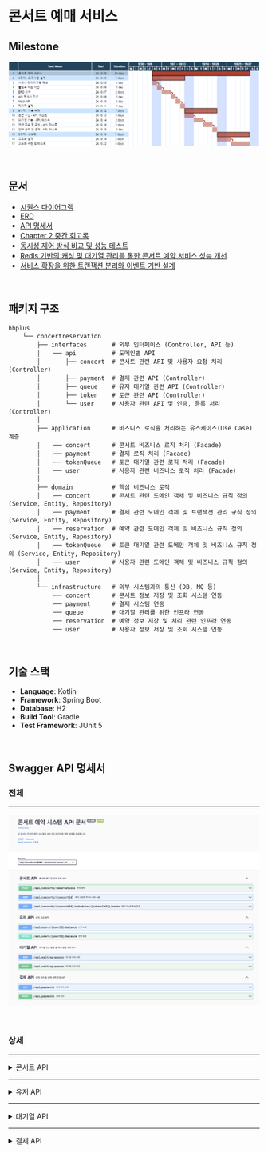 # 콘서트 예매 서비스

## Milestone
![hhplus-gantt.drawio.png](src/main/resources/images/hhplus-gantt.drawio.png)

<br/>

## 문서

- [시퀀스 다이어그램](docs/sequence_diagram.md)
- [ERD](docs/erd.md)
- [API 명세서](docs/api_specification.md)
- [Chapter 2 중간 회고록](https://eastshine12.tistory.com/67)
- [동시성 제어 방식 비교 및 성능 테스트](https://eastshine12.tistory.com/68)
- [Redis 기반의 캐싱 및 대기열 관리를 통한 콘서트 예약 서비스 성능 개선](https://eastshine12.tistory.com/69)
- [서비스 확장을 위한 트랜잭션 분리와 이벤트 기반 설계](https://eastshine12.tistory.com/71)

<br/>

## 패키지 구조

```
hhplus
    └── concertreservation
        ├── interfaces       # 외부 인터페이스 (Controller, API 등)
        │   └── api          # 도메인별 API
        │       ├── concert  # 콘서트 관련 API 및 사용자 요청 처리 (Controller)
        │       ├── payment  # 결제 관련 API (Controller)
        │       ├── queue    # 유저 대기열 관련 API (Controller)
        │       ├── token    # 토큰 관련 API (Controller)
        │       └── user     # 사용자 관련 API 및 인증, 등록 처리 (Controller)
        │   
        ├── application      # 비즈니스 로직을 처리하는 유스케이스(Use Case) 계층
        │   ├── concert      # 콘서트 비즈니스 로직 처리 (Facade)
        │   ├── payment      # 결제 로직 처리 (Facade)               
        │   ├── tokenQueue   # 토큰 대기열 관련 로직 처리 (Facade)
        │   └── user         # 사용자 관련 비즈니스 로직 처리 (Facade)
        │   
        ├── domain           # 핵심 비즈니스 로직
        │   ├── concert      # 콘서트 관련 도메인 객체 및 비즈니스 규칙 정의 (Service, Entity, Repository)
        │   ├── payment      # 결제 관련 도메인 객체 및 트랜잭션 관리 규칙 정의 (Service, Entity, Repository)
        │   ├── reservation  # 예약 관련 도메인 객체 및 비즈니스 규칙 정의 (Service, Entity, Repository)
        │   ├── tokenQueue   # 토큰 대기열 관련 도메인 객체 및 비즈니스 규칙 정의 (Service, Entity, Repository)
        │   └── user         # 사용자 관련 도메인 객체 및 비즈니스 규칙 정의 (Service, Entity, Repository)
        │   
        └── infrastructure   # 외부 시스템과의 통신 (DB, MQ 등)
            ├── concert      # 콘서트 정보 저장 및 조회 시스템 연동
            ├── payment      # 결제 시스템 연동
            ├── queue        # 대기열 관리를 위한 인프라 연동
            ├── reservation  # 예약 정보 저장 및 처리 관련 인프라 연동
            └── user         # 사용자 정보 저장 및 조회 시스템 연동

```

<br/>

## 기술 스택

- **Language**: Kotlin
- **Framework**: Spring Boot
- **Database**: H2
- **Build Tool**: Gradle
- **Test Framework**: JUnit 5

<br/>

## Swagger API 명세서

### 전체

---

![swagger-full.png](src/main/resources/images/swagger/swagger-full.png)

<br/>

### 상세

---

<details>
<summary>콘서트 API</summary>

![swagger-concert-1.png](src/main/resources/images/swagger/swagger-concert-1.png)
![swagger-concert-2.png](src/main/resources/images/swagger/swagger-concert-2.png)
![swagger-concert-3.png](src/main/resources/images/swagger/swagger-concert-3.png)
![swagger-concert-4.png](src/main/resources/images/swagger/swagger-concert-4.png)
![swagger-concert-5.png](src/main/resources/images/swagger/swagger-concert-5.png)
![swagger-concert-6.png](src/main/resources/images/swagger/swagger-concert-6.png)

</details>

---

<details>
<summary>유저 API</summary>

![swagger-user-1.png](src/main/resources/images/swagger/swagger-user-1.png)
![swagger-user-2.png](src/main/resources/images/swagger/swagger-user-2.png)
![swagger-user-3.png](src/main/resources/images/swagger/swagger-user-3.png)
![swagger-user-4.png](src/main/resources/images/swagger/swagger-user-4.png)

</details>

---

<details>
<summary>대기열 API</summary>

![swagger-queue-1.png](src/main/resources/images/swagger/swagger-queue-1.png)
![swagger-queue-2.png](src/main/resources/images/swagger/swagger-queue-2.png)
![swagger-queue-3.png](src/main/resources/images/swagger/swagger-queue-3.png)
![swagger-queue-4.png](src/main/resources/images/swagger/swagger-queue-4.png)

</details>

---

<details>
<summary>결제 API</summary>

![swagger-payment-1.png](src/main/resources/images/swagger/swagger-payment-1.png)
![swagger-payment-2.png](src/main/resources/images/swagger/swagger-payment-2.png)
![swagger-payment-3.png](src/main/resources/images/swagger/swagger-payment-3.png)
![swagger-payment-4.png](src/main/resources/images/swagger/swagger-payment-4.png)

</details>


<br/><br/>